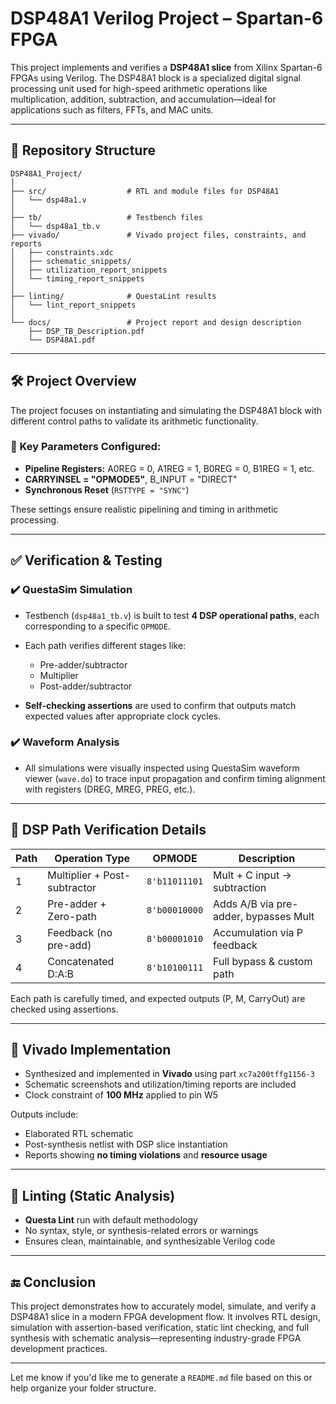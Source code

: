 # DSP48A1 Verilog Project – Spartan-6 FPGA

This project implements and verifies a **DSP48A1 slice** from Xilinx Spartan-6 FPGAs using Verilog. The DSP48A1 block is a specialized digital signal processing unit used for high-speed arithmetic operations like multiplication, addition, subtraction, and accumulation—ideal for applications such as filters, FFTs, and MAC units.

---

## 📁 Repository Structure

```
DSP48A1_Project/
│
├── src/                  # RTL and module files for DSP48A1
│   └── dsp48a1.v
│
├── tb/                   # Testbench files
│   └── dsp48a1_tb.v
├── vivado/               # Vivado project files, constraints, and reports
│   ├── constraints.xdc
│   ├── schematic_snippets/
│   ├── utilization_report_snippets
│   └── timing_report_snippets
│
├── linting/              # QuestaLint results
│   └── lint_report_snippets
│
└── docs/                 # Project report and design description
    ├── DSP_TB_Description.pdf
    └── DSP48A1.pdf
```

---

## 🛠️ Project Overview

The project focuses on instantiating and simulating the DSP48A1 block with different control paths to validate its arithmetic functionality.

### 🔢 Key Parameters Configured:

* **Pipeline Registers:** A0REG = 0, A1REG = 1, B0REG = 0, B1REG = 1, etc.
* **CARRYINSEL = "OPMODE5"**, B\_INPUT = "DIRECT"
* **Synchronous Reset** (`RSTTYPE = "SYNC"`)

These settings ensure realistic pipelining and timing in arithmetic processing.

---

## ✅ Verification & Testing

### ✔️ **QuestaSim Simulation**

* Testbench (`dsp48a1_tb.v`) is built to test **4 DSP operational paths**, each corresponding to a specific `OPMODE`.
* Each path verifies different stages like:

  * Pre-adder/subtractor
  * Multiplier
  * Post-adder/subtractor
* **Self-checking assertions** are used to confirm that outputs match expected values after appropriate clock cycles.

### ✔️ **Waveform Analysis**

* All simulations were visually inspected using QuestaSim waveform viewer (`wave.do`) to trace input propagation and confirm timing alignment with registers (DREG, MREG, PREG, etc.).

---

## 🧪 DSP Path Verification Details

| Path | Operation Type               | OPMODE        | Description                           |
| ---- | ---------------------------- | ------------- | ------------------------------------- |
| 1    | Multiplier + Post-subtractor | `8'b11011101` | Mult + C input → subtraction          |
| 2    | Pre-adder + Zero-path        | `8'b00010000` | Adds A/B via pre-adder, bypasses Mult |
| 3    | Feedback (no pre-add)        | `8'b00001010` | Accumulation via P feedback           |
| 4    | Concatenated D\:A\:B         | `8'b10100111` | Full bypass & custom path             |

Each path is carefully timed, and expected outputs (P, M, CarryOut) are checked using assertions.

---

## 🧰 Vivado Implementation

* Synthesized and implemented in **Vivado** using part `xc7a200tffg1156-3`
* Schematic screenshots and utilization/timing reports are included
* Clock constraint of **100 MHz** applied to pin W5

Outputs include:

* Elaborated RTL schematic
* Post-synthesis netlist with DSP slice instantiation
* Reports showing **no timing violations** and **resource usage**

---

## 🧹 Linting (Static Analysis)

* **Questa Lint** run with default methodology
* No syntax, style, or synthesis-related errors or warnings
* Ensures clean, maintainable, and synthesizable Verilog code

---

## 🔚 Conclusion

This project demonstrates how to accurately model, simulate, and verify a DSP48A1 slice in a modern FPGA development flow. It involves RTL design, simulation with assertion-based verification, static lint checking, and full synthesis with schematic analysis—representing industry-grade FPGA development practices.

---

Let me know if you'd like me to generate a `README.md` file based on this or help organize your folder structure.
